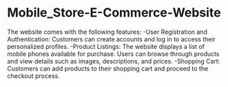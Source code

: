 # Mobile_Store-E-Commerce-Website
The website comes with the following features:
-User Registration and Authentication: Customers can create accounts and log in to access their personalized profiles.
-Product Listings: The website displays a list of mobile phones available for purchase. Users can browse through products and view details such as images, descriptions, and prices.
-Shopping Cart: Customers can add products to their shopping cart and proceed to the checkout process.
